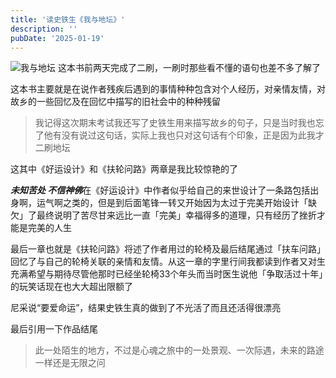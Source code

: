 ```yaml
---
title: '读史铁生《我与地坛》'
description: ''
pubDate: '2025-01-19'
---
```


![我与地坛](https://www.linexic.top/img/blog/t01f52037fefd794dfe.webp "我与地坛")
这本书前两天完成了二刷，一刷时那些看不懂的语句也差不多了解了

这本书主要就是在说作者残疾后遇到的事情种种包含对个人经历，对亲情友情，对故乡的一些回忆及在回忆中描写的旧社会中的种种残留
> 我记得这次期末考试我还写了史铁生用来描写故乡的句子，只是当时我也忘了他有没有说过这句话，实际上我也只对这句话有个印象，正是因为此我才二刷地坛

这其中《好运设计》和《扶轮问路》两章是我比较惊艳的了

***未知苦处 不信神佛***在《好运设计》中作者似乎给自己的来世设计了一条路包括出身啊，运气啊之类的，但是到后面笔锋一转又开始因为太过于完美开始设计「缺欠」了最终说明了苦尽甘来远比一直「完美」幸福得多的道理，只有经历了挫折才能是完美的人生

最后一章也就是《扶轮问路》将述了作者用过的轮椅及最后结尾通过「扶车问路」回忆了与自己的轮椅关联的亲情和友情。从这一章的字里行间我都读到作者又对生充满希望与期待尽管他那时已经坐轮椅33个年头而当时医生说他「争取活过十年」的玩笑话现在也大大超出限额了

尼采说“要爱命运”，结果史铁生真的做到了不光活了而且还活得很漂亮

最后引用一下作品结尾

> 此一处陌生的地方，不过是心魂之旅中的一处景观、一次际遇，未来的路途一样还是无限之问
